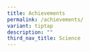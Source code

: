 ```yaml
---
title: Achievements
permalink: /achievements/
variant: tiptap
description: ""
third_nav_title: Science
---
```

